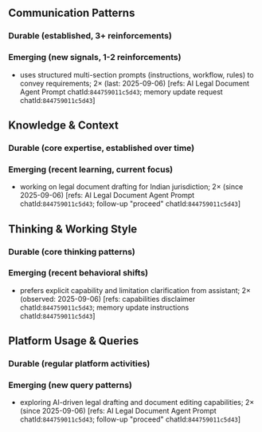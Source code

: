 ## Communication Patterns
### Durable (established, 3+ reinforcements)

### Emerging (new signals, 1-2 reinforcements)
- uses structured multi-section prompts (instructions, workflow, rules) to convey requirements; 2× (last: 2025-09-06) [refs: AI Legal Document Agent Prompt chatId:`844759011c5d43`; memory update request chatId:`844759011c5d43`]

## Knowledge & Context
### Durable (core expertise, established over time)

### Emerging (recent learning, current focus)
- working on legal document drafting for Indian jurisdiction; 2× (since 2025-09-06) [refs: AI Legal Document Agent Prompt chatId:`844759011c5d43`; follow-up "proceed" chatId:`844759011c5d43`]

## Thinking & Working Style
### Durable (core thinking patterns)

### Emerging (recent behavioral shifts)
- prefers explicit capability and limitation clarification from assistant; 2× (observed: 2025-09-06) [refs: capabilities disclaimer chatId:`844759011c5d43`; memory update instructions chatId:`844759011c5d43`]

## Platform Usage & Queries
### Durable (regular platform activities)

### Emerging (new query patterns)
- exploring AI-driven legal drafting and document editing capabilities; 2× (since 2025-09-06) [refs: AI Legal Document Agent Prompt chatId:`844759011c5d43`; follow-up "proceed" chatId:`844759011c5d43`]